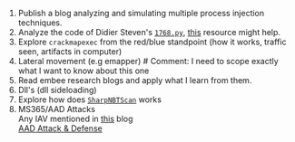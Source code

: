 1. Publish a blog analyzing and simulating multiple process injection techniques.
2. Analyze the code of Didier Steven's  [`1768.py`](https://github.com/DidierStevens/DidierStevensSuite/blob/master/1768.py), 
  [this](https://www.first.org/resources/papers/conf2022/01-AnalyzingCobaltStrike-Stevens-Willpresentownslides.pdf) resource might help.
3. Explore `crackmapexec` from the red/blue standpoint (how it works, traffic seen, artifacts in computer)
4. Lateral movement (e.g emapper) # Comment: I need to scope exactly what I want to know about this one
5. Read embee research blogs and apply what I learn from them.
6. Dll's (dll sideloading)
5. Explore how does [`SharpNBTScan`](https://github.com/BronzeTicket/SharpNBTScan) works
6. MS365/AAD Attacks \
    Any IAV mentioned in [this](https://www.splunk.com/en_us/blog/security/hunting-m365-invaders-blue-team-s-guide-to-initial-access-vectors.html) blog \
    [AAD Attack & Defense](https://github.com/Cloud-Architekt/AzureAD-Attack-Defense/blob/main/Adversary-in-the-Middle.md)
